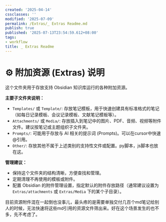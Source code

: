 ```yaml
---
created: '2025-04-14'
cssclasses: ''
modified: '2025-07-09'
permalink: /Extras/_ Extras Readme.md
publish: true
published: '2025-07-13T23:54:59.612+08:00'
tags:
- workflow
title: _ Extras Readme
---
```

# ⚙️ 附加资源 (Extras) 说明

这个文件夹用于存放支持 Obsidian 知识库运行的各种附加资源。

**主要子文件夹说明：**

- `Templates/` 或 `Template/`: 存放笔记模板，用于快速创建具有标准格式的笔记（如每日记录模板、会议记录模板、文献笔记模板等）。
- `Attachments/` 或 `Media/`: 存放插入到笔记中的图片、PDF、音频、视频等附件文件。建议按笔记或主题组织子文件夹。
- `Prompts/`: 可能用于存放与 AI 相关的提示词 (Prompts)。可以在cursor中快速@引用。
- `Other/`: 存放其他不属于上述类别的支持性文件或配置。py脚本，js脚本也放在这。

**管理建议：**

- 保持这个文件夹的结构清晰，方便查找和管理。
- 定期清理不再使用的模板或附件。
- 配置 Obsidian 的附件管理设置，指定默认的附件存放路径（通常建议设置为 `Extras/attachments` 或 `Extras/Media` 下的某个子目录）。

目前资源附件混在一起倒也没事儿，最头疼的是需要单独交付几百个md笔记给别人的时候，无法快速将这些md引用的资源文件筛出来。好在这个场景发生的也不多，先不考虑了。
